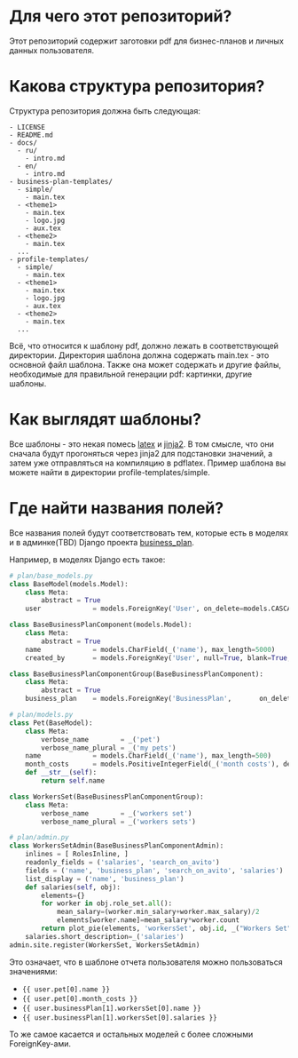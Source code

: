 # Для чего этот репозиторий?

Этот репозиторий содержит заготовки pdf для бизнес-планов и личных данных пользователя.

# Какова структура репозитория?

Структура репозитория должна быть следующая:
```
- LICENSE
- README.md
- docs/
  - ru/
    - intro.md
  - en/
    - intro.md
- business-plan-templates/
  - simple/
    - main.tex
  - <theme1>
    - main.tex
    - logo.jpg
    - aux.tex
  - <theme2>
    - main.tex
  ...
- profile-templates/
  - simple/
    - main.tex
  - <theme1>
    - main.tex
    - logo.jpg
    - aux.tex
  - <theme2>
    - main.tex
  ...
```
Всё, что относится к шаблону pdf, должно лежать в соответствующей директории.
Директория шаблона должна содержать main.tex - это основной файл шаблона. Также она может содержать и другие файлы, необходимые для правильной генерации pdf: картинки, другие шаблоны.

# Как выглядят шаблоны?

Все шаблоны - это некая помесь [latex](https://ru.wikipedia.org/wiki/LaTeX) и [jinja2](https://jinja.palletsprojects.com/en/2.10.x/). В том смысле, что они сначала будут прогоняться через jinja2 для подстановки значений, а затем уже отправляться на компиляцию в pdflatex. Пример шаблона вы можете найти в директории profile-templates/simple.

# Где найти названия полей?

Все названия полей будут соответствовать тем, которые есть в моделях и в админке(TBD) Django проекта [business_plan](https://gitlab.com/aido93/business_plan).

Например, в моделях Django есть такое:
```python
# plan/base_models.py
class BaseModel(models.Model):
    class Meta:
        abstract = True
    user             = models.ForeignKey('User', on_delete=models.CASCADE)

class BaseBusinessPlanComponent(models.Model):
    class Meta:
        abstract = True
    name             = models.CharField(_('name'), max_length=5000)
    created_by       = models.ForeignKey('User', null=True, blank=True, on_delete=models.SET_NULL)

class BaseBusinessPlanComponentGroup(BaseBusinessPlanComponent):
    class Meta:
        abstract = True
    business_plan    = models.ForeignKey('BusinessPlan',       on_delete=models.CASCADE)

# plan/models.py
class Pet(BaseModel):
    class Meta:
        verbose_name        = _('pet')
        verbose_name_plural = _('my pets')
    name             = models.CharField(_('name'), max_length=500)
    month_costs      = models.PositiveIntegerField(_('month costs'), default=0)
    def __str__(self):
        return self.name

class WorkersSet(BaseBusinessPlanComponentGroup):
    class Meta:
        verbose_name        = _('workers set')
        verbose_name_plural = _('workers sets')

# plan/admin.py
class WorkersSetAdmin(BaseBusinessPlanComponentAdmin):
    inlines = [ RolesInline, ]
    readonly_fields = ('salaries', 'search_on_avito')
    fields = ('name', 'business_plan', 'search_on_avito', 'salaries')
    list_display = ('name', 'business_plan')
    def salaries(self, obj):
        elements={}
        for worker in obj.role_set.all():
            mean_salary=(worker.min_salary+worker.max_salary)/2
            elements[worker.name]=mean_salary*worker.count
        return plot_pie(elements, 'workersSet', obj.id, _("Workers Set"))
    salaries.short_description=_('salaries')
admin.site.register(WorkersSet, WorkersSetAdmin)
```

Это означает, что в шаблоне отчета пользователя можно пользоваться значениями:
- `{{ user.pet[0].name }}`
- `{{ user.pet[0].month_costs }}`
- `{{ user.businessPlan[1].workersSet[0].name }}`
- `{{ user.businessPlan[1].workersSet[0].salaries }}`

То же самое касается и остальных моделей с более сложными ForeignKey-ами.
